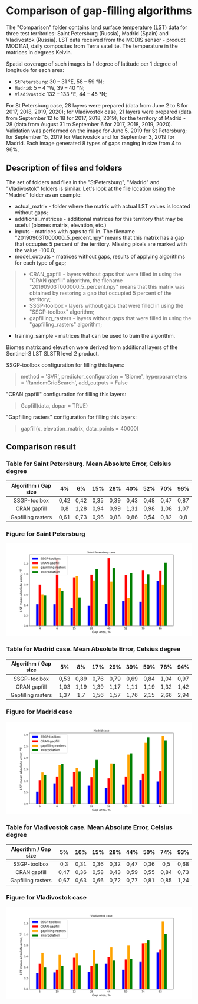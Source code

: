 # Comparison of gap-filling algorithms

The "Comparison" folder contains land surface temperature (LST) data for three 
test territories: Saint Petersburg (Russia), Madrid (Spain) and Vladivostok (Russia).
LST data received from the MODIS sensor - product MOD11A1, daily composites from 
Terra satellite. The temperature in the matrices in degrees Kelvin.

Spatial coverage of such images is 1 degree of latitude per 1 degree of longitude for each area:

* `StPetersburg`: 30 – 31 °E, 58 – 59 °N;
* `Madrid`: 5 – 4 °W, 39 – 40 °N;
* `Vladivostok`: 132 – 133 °E, 44 – 45 °N;

For St Petersburg case, 28 layers were prepared (data from June 2 to 
8 for 2017, 2018, 2019, 2020); for Vladivostok case, 21 layers were 
prepared (data from September 12 to 18 for 2017, 2018, 2019), 
for the territory of Madrid - 28 (data from August 31 to 
September 6 for 2017, 2018, 2019, 2020). Validation was performed 
on the image for June 5, 2019 for St Petersburg; for September 15, 
2019 for Vladivostok and for September 3, 2019 for Madrid. Each image 
generated 8 types of gaps ranging in size from 4 to 96%.

## Description of files and folders

The set of folders and files in the "StPetersburg", "Madrid" and "Vladivostok" folders is similar. Let's look at the file location using the "Madrid" folder as an example:
* actual_matrix - folder where the matrix with actual LST values is located without gaps;
* additional_matrices - additional matrices for this territory that may be useful (biomes matrix, elevation, etc.)
* inputs - matrices with gaps to fill in. The filename "20190903T000000_5_percent.npy" means that this matrix has a gap that occupies 5 percent of the territory. Missing pixels are marked with the value -100.0;
* model_outputs - matrices without gaps, results of applying algorithms for each type of gap;
> * CRAN_gapfill - layers without gaps that were filled in using the "CRAN gapfill" algorithm, the filename "20190903T000000_5_percent.npy" means that this matrix was obtained by restoring a gap that occupied 5 percent of the territory;
> * SSGP-toolbox - layers without gaps that were filled in using the "SSGP-toolbox" algorithm;
> * gapfilling_rasters - layers without gaps that were filled in using the "gapfilling_rasters" algorithm;
* training_sample - matrices that can be used to train the algorithm.

Biomes matrix and elevation were derived from additional layers of the Sentinel-3 LST SLSTR level 2 product.

SSGP-toolbox configuration for filling this layers: 
> method = 'SVR', predictor_configuration = 'Biome', hyperparameters = 'RandomGridSearch', add_outputs = False

"CRAN gapfill" configuration for filling this layers: 
> Gapfill(data, dopar = TRUE)

"Gapfilling rasters" configuration for filling this layers: 
> gapfill(x, elevation_matrix, data_points = 40000)

## Comparison result

### Table for Saint Petersburg. Mean Absolute Error, Celsius degree
| Algorithm / Gap size | 4%  | 6%  |  15%  |  28%  |  40%  |  52%  |   70%  |  96%  |
| :-----: | :-: | :-: | :-: | :-: | :-: | :-: | :-: | :-: |
| SSGP-toolbox | 0,42 | 0,42 | 0,35 | 0,39 | 0,43 | 0,48 | 0,47 | 0,87 |
| CRAN gapfill | 0,8 | 1,28 | 0,94 | 0,99 | 1,31 | 0,98 | 1,08  | 1,07 |
| Gapfilling rasters | 0,61 | 0,73 | 0,96 | 0,88 | 0,86 | 0,54 | 0,82 | 0,8 |

### Figure for Saint Petersburg
![Spb.png](https://raw.githubusercontent.com/Dreamlone/SSGP-toolbox/master/Supplementary/images/spb_case.png)

### Table for Madrid case. Mean Absolute Error, Celsius degree
| Algorithm / Gap size | 5%  | 8%  |  17%  |  29%  |  39%  |  50%  |   78%  |  94%  |
| :-----: | :-: | :-: | :-: | :-: | :-: | :-: | :-: | :-: |
| SSGP-toolbox | 0,53 | 0,89 | 0,76 | 0,79 | 0,69 | 0,84 | 1,04 | 0,97 |
| CRAN gapfill | 1,03 | 1,19 | 1,39 | 1,17 | 1,11 | 1,19 | 1,32 | 1,42 |
| Gapfilling rasters | 1,37 | 1,7 | 1,56 | 1,57 | 1,76 | 2,15 | 2,66 | 2,94 |

### Figure for Madrid case
![Madrid.png](https://raw.githubusercontent.com/Dreamlone/SSGP-toolbox/master/Supplementary/images/madrid_case.png)

### Table for Vladivostok case. Mean Absolute Error, Celsius degree
| Algorithm / Gap size | 5% | 10% | 15% | 28% | 44% | 50% | 74% | 93% |
| :-----: | :-: | :-: | :-: | :-: | :-: | :-: | :-: | :-: |
| SSGP-toolbox | 0,3  |	0,31 |	0,36 |	0,32 |	0,47 |	0,36 |	0,5  | 0,68 |
| CRAN gapfill | 0,47 |	0,36 |	0,58 |	0,43 |	0,59 |	0,55 |	0,84 |	0,73 |
| Gapfilling rasters | 0,67	| 0,63 | 0,66 |0,72 | 0,77 | 0,81 |	0,85 |	1,24 |

### Figure for Vladivostok case
![Vladivostok.png](https://raw.githubusercontent.com/Dreamlone/SSGP-toolbox/master/Supplementary/images/vladivostok_case.png)

